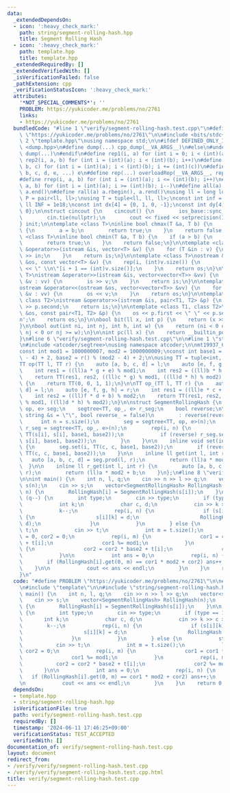 ```yaml
---
data:
  _extendedDependsOn:
  - icon: ':heavy_check_mark:'
    path: string/segment-rolling-hash.hpp
    title: Segment Rolling Hash
  - icon: ':heavy_check_mark:'
    path: template.hpp
    title: template.hpp
  _extendedRequiredBy: []
  _extendedVerifiedWith: []
  _isVerificationFailed: false
  _pathExtension: cpp
  _verificationStatusIcon: ':heavy_check_mark:'
  attributes:
    '*NOT_SPECIAL_COMMENTS*': ''
    PROBLEM: https://yukicoder.me/problems/no/2761
    links:
    - https://yukicoder.me/problems/no/2761
  bundledCode: "#line 1 \"verify/segment-rolling-hash.test.cpp\"\n#define PROBLEM\
    \ \"https://yukicoder.me/problems/no/2761\"\n\n#include <bits/stdc++.h>\n\n#line\
    \ 2 \"template.hpp\"\nusing namespace std;\n\n#ifdef DEFINED_ONLY_IN_LOCAL\n#include\
    \ <dump.hpp>\n#define dump(...) cpp_dump(__VA_ARGS__)\n#else\n#undef dump\n#define\
    \ dump(...)\n#endif\n#define rep1(i, a) for (int i = 0; i < (int)(a); i++)\n#define\
    \ rep2(i, a, b) for (int i = (int)(a); i < (int)(b); i++)\n#define rep3(i, a,\
    \ b, c) for (int i = (int)(a); i < (int)(b); i += (int)(c))\n#define overloadRep(a,\
    \ b, c, d, e, ...) e\n#define rep(...) overloadRep(__VA_ARGS__, rep3, rep2, rep1)(__VA_ARGS__)\n\
    #define rrep(i, a, b) for (int i = (int)(a); i <= (int)(b); i++)\n#define drep(i,\
    \ a, b) for (int i = (int)(a); i >= (int)(b); i--)\n#define all(a) a.begin(),\
    \ a.end()\n#define rall(a) a.rbegin(), a.rend()\nusing ll = long long;\nusing\
    \ P = pair<ll, ll>;\nusing T = tuple<ll, ll, ll>;\nconst int inf = 1e9;\nconst\
    \ ll INF = 1e18;\nconst int dx[4] = {0, 1, 0, -1};\nconst int dy[4] = {1, 0, -1,\
    \ 0};\n\nstruct cincout {\n    cincout() {\n        ios_base::sync_with_stdio(false);\n\
    \        cin.tie(nullptr);\n        cout << fixed << setprecision(15);\n    }\n\
    } init;\n\ntemplate <class T>\ninline bool chmax(T &a, T b) {\n    if (a < b)\
    \ {\n        a = b;\n        return true;\n    }\n    return false;\n}\n\ntemplate\
    \ <class T>\ninline bool chmin(T &a, T b) {\n    if (a > b) {\n        a = b;\n\
    \        return true;\n    }\n    return false;\n}\n\ntemplate <class T>\nistream\
    \ &operator>>(istream &is, vector<T> &v) {\n    for (T &in : v) {\n        is\
    \ >> in;\n    }\n    return is;\n}\n\ntemplate <class T>\nostream &operator<<(ostream\
    \ &os, const vector<T> &v) {\n    rep(i, (int)v.size()) {\n        os << v[i]\
    \ << \" \\n\"[i + 1 == (int)v.size()];\n    }\n    return os;\n}\n\ntemplate <class\
    \ T>\nistream &operator>>(istream &is, vector<vector<T>> &vv) {\n    for (vector<T>\
    \ &v : vv) {\n        is >> v;\n    }\n    return is;\n}\n\ntemplate <class T>\n\
    ostream &operator<<(ostream &os, vector<vector<T>> &vv) {\n    for (vector<T>\
    \ &v : vv) {\n        os << v;\n    }\n    return os;\n}\n\ntemplate <class T1,\
    \ class T2>\nistream &operator>>(istream &is, pair<T1, T2> &p) {\n    is >> p.first\
    \ >> p.second;\n    return is;\n}\n\ntemplate <class T1, class T2>\nostream &operator<<(ostream\
    \ &os, const pair<T1, T2> &p) {\n    os << p.first << \" \" << p.second << '\\\
    n';\n    return os;\n}\n\nbool bit(ll x, int p) {\n    return (x >> p) & 1;\n\
    }\n\nbool out(int ni, int nj, int h, int w) {\n    return (ni < 0 or ni >= h or\
    \ nj < 0 or nj >= w);\n}\n\nint pc(ll x) {\n    return __builtin_popcountll(x);\n\
    }\n#line 6 \"verify/segment-rolling-hash.test.cpp\"\n\n#line 1 \"string/segment-rolling-hash.hpp\"\
    \n#include <atcoder/segtree>\nusing namespace atcoder;\n\nmt19937_64 r(time(0));\n\
    const int mod1 = 1000000007, mod2 = 1000000009;\nconst int base1 = r() % (mod1\
    \ - 4) + 2, base2 = r() % (mod2 - 4) + 2;\n\nusing TT = tuple<int, int, int, int>;\n\
    TT op(TT l, TT r) {\n    auto [a, b, c, d] = l;\n    auto [e, f, g, h] = r;\n\
    \    int res1 = ((ll)a * g + e) % mod1;\n    int res2 = ((ll)b * h + f) % mod2;\n\
    \    return TT(res1, res2, ((ll)c * g) % mod1, ((ll)d * h) % mod2);\n}\nTT e()\
    \ {\n    return TT(0, 0, 1, 1);\n}\n\nTT op_(TT l, TT r) {\n    auto [a, b, c,\
    \ d] = l;\n    auto [e, f, g, h] = r;\n    int res1 = ((ll)e * c + a) % mod1;\n\
    \    int res2 = ((ll)f * d + b) % mod2;\n    return TT(res1, res2, ((ll)c * g)\
    \ % mod1, ((ll)d * h) % mod2);\n}\n\nstruct SegmentRollingHash {\n    segtree<TT,\
    \ op, e> seg;\n    segtree<TT, op_, e> r_seg;\n    bool reverse;\n\n    SegmentRollingHash(const\
    \ string &s = \"\", bool reverse_ = false)\n        : reverse(reverse_) {\n  \
    \      int n = s.size();\n        seg = segtree<TT, op, e>(n);\n        if (reverse)\
    \ r_seg = segtree<TT, op_, e>(n);\n        rep(i, n) {\n            seg.set(i,\
    \ TT(s[i], s[i], base1, base2));\n            if (reverse) r_seg.set(i, TT(s[i],\
    \ s[i], base1, base2));\n        }\n    }\n\n    inline void set(int i, char c)\
    \ {\n        seg.set(i, TT(c, c, base1, base2));\n        if (reverse) r_seg.set(i,\
    \ TT(c, c, base1, base2));\n    }\n\n    inline ll get(int l, int r) {\n     \
    \   auto [a, b, c, d] = seg.prod(l, r);\n        return (ll)a * mod2 + b;\n  \
    \  }\n\n    inline ll r_get(int l, int r) {\n        auto [a, b, c, d] = r_seg.prod(l,\
    \ r);\n        return (ll)a * mod2 + b;\n    }\n};\n#line 8 \"verify/segment-rolling-hash.test.cpp\"\
    \n\nint main() {\n    int n, l, q;\n    cin >> n >> l >> q;\n    vector<string>\
    \ s(n);\n    cin >> s;\n    vector<SegmentRollingHash> RollingHash(n);\n    rep(i,\
    \ n) {\n        RollingHash[i] = SegmentRollingHash(s[i]);\n    }\n\n    while\
    \ (q--) {\n        int type;\n        cin >> type;\n        if (type == 1) {\n\
    \            int k;\n            char c, d;\n            cin >> k >> c >> d;\n\
    \            k--;\n            rep(i, n) {\n                if (s[i][k] == c)\
    \ {\n                    s[i][k] = d;\n                    RollingHash[i].set(k,\
    \ d);\n                }\n            }\n        } else {\n            string\
    \ t;\n            cin >> t;\n            int m = t.size();\n            ll cor1\
    \ = 0, cor2 = 0;\n            rep(i, m) {\n                cor1 = cor1 * base1\
    \ + t[i];\n                cor1 %= mod1;\n            }\n            rep(i, m)\
    \ {\n                cor2 = cor2 * base2 + t[i];\n                cor2 %= mod2;\n\
    \            }\n\n            int ans = 0;\n            rep(i, n) {\n        \
    \        if (RollingHash[i].get(0, m) == cor1 * mod2 + cor2) ans++;\n        \
    \    }\n\n            cout << ans << endl;\n        }\n    }\n    return 0;\n\
    }\n"
  code: "#define PROBLEM \"https://yukicoder.me/problems/no/2761\"\n\n#include <bits/stdc++.h>\n\
    \n#include \"template\"\n\n#include \"string/segment-rolling-hash.hpp\"\n\nint\
    \ main() {\n    int n, l, q;\n    cin >> n >> l >> q;\n    vector<string> s(n);\n\
    \    cin >> s;\n    vector<SegmentRollingHash> RollingHash(n);\n    rep(i, n)\
    \ {\n        RollingHash[i] = SegmentRollingHash(s[i]);\n    }\n\n    while (q--)\
    \ {\n        int type;\n        cin >> type;\n        if (type == 1) {\n     \
    \       int k;\n            char c, d;\n            cin >> k >> c >> d;\n    \
    \        k--;\n            rep(i, n) {\n                if (s[i][k] == c) {\n\
    \                    s[i][k] = d;\n                    RollingHash[i].set(k, d);\n\
    \                }\n            }\n        } else {\n            string t;\n \
    \           cin >> t;\n            int m = t.size();\n            ll cor1 = 0,\
    \ cor2 = 0;\n            rep(i, m) {\n                cor1 = cor1 * base1 + t[i];\n\
    \                cor1 %= mod1;\n            }\n            rep(i, m) {\n     \
    \           cor2 = cor2 * base2 + t[i];\n                cor2 %= mod2;\n     \
    \       }\n\n            int ans = 0;\n            rep(i, n) {\n             \
    \   if (RollingHash[i].get(0, m) == cor1 * mod2 + cor2) ans++;\n            }\n\
    \n            cout << ans << endl;\n        }\n    }\n    return 0;\n}"
  dependsOn:
  - template.hpp
  - string/segment-rolling-hash.hpp
  isVerificationFile: true
  path: verify/segment-rolling-hash.test.cpp
  requiredBy: []
  timestamp: '2024-06-11 17:46:25+09:00'
  verificationStatus: TEST_ACCEPTED
  verifiedWith: []
documentation_of: verify/segment-rolling-hash.test.cpp
layout: document
redirect_from:
- /verify/verify/segment-rolling-hash.test.cpp
- /verify/verify/segment-rolling-hash.test.cpp.html
title: verify/segment-rolling-hash.test.cpp
---
```

